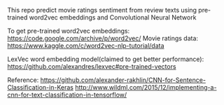 This repo predict movie ratings sentiment from review texts using pre-trained word2vec embeddings and Convolutional Neural Network

To get pre-trained word2vec embeddings: https://code.google.com/archive/p/word2vec/ 
Movie ratings data: https://www.kaggle.com/c/word2vec-nlp-tutorial/data

LexVec word embedding model(claimed to get better performance): https://github.com/alexandres/lexvec#pre-trained-vectors


Reference:
https://github.com/alexander-rakhlin/CNN-for-Sentence-Classification-in-Keras
http://www.wildml.com/2015/12/implementing-a-cnn-for-text-classification-in-tensorflow/
